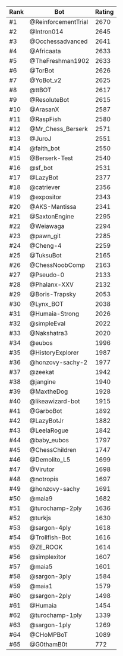 Rank|Bot|Rating
---|---|---
#1|@ReinforcementTrial|2670
#2|@Intron014|2645
#3|@Occhessadvanced|2641
#4|@Africaata|2633
#5|@TheFreshman1902|2633
#6|@TorBot|2626
#7|@YoBot_v2|2625
#8|@ttBOT|2617
#9|@ResoluteBot|2615
#10|@ArasanX|2587
#11|@RaspFish|2580
#12|@Mr_Chess_Berserk|2571
#13|@JuroJ|2551
#14|@faith_bot|2550
#15|@Berserk-Test|2540
#16|@sf_bot|2531
#17|@LazyBot|2377
#18|@catriever|2356
#19|@expositor|2343
#20|@AKS-Mantissa|2341
#21|@SaxtonEngine|2295
#22|@Weiawaga|2294
#23|@pawn_git|2285
#24|@Cheng-4|2259
#25|@TuksuBot|2165
#26|@ChessNoobComp|2163
#27|@Pseudo-0|2133
#28|@Phalanx-XXV|2132
#29|@Boris-Trapsky|2053
#30|@Lynx_BOT|2038
#31|@Humaia-Strong|2026
#32|@simpleEval|2022
#33|@Nakshatra3|2020
#34|@eubos|1996
#35|@HistoryExplorer|1987
#36|@honzovy-sachy-2|1977
#37|@zeekat|1942
#38|@jangine|1940
#39|@MaxtheDog|1928
#40|@likeawizard-bot|1915
#41|@GarboBot|1892
#42|@LazyBotJr|1882
#43|@LeelaRogue|1842
#44|@baby_eubos|1797
#45|@ChessChildren|1747
#46|@Demolito_L5|1699
#47|@Virutor|1698
#48|@notropis|1697
#49|@honzovy-sachy|1691
#50|@maia9|1682
#51|@turochamp-2ply|1636
#52|@turkjs|1630
#53|@sargon-4ply|1618
#54|@Trollfish-Bot|1616
#55|@ZE_ROOK|1614
#56|@simplexitor|1607
#57|@maia5|1601
#58|@sargon-3ply|1584
#59|@maia1|1579
#60|@sargon-2ply|1498
#61|@Humaia|1454
#62|@turochamp-1ply|1339
#63|@sargon-1ply|1269
#64|@CHoMPBoT|1089
#65|@G0thamB0t|772
